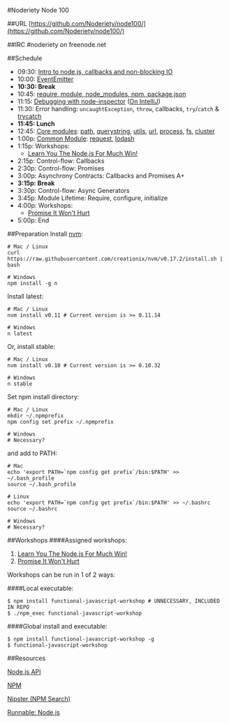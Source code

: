 #Noderiety Node 100

##URL
[https://github.com/Noderiety/node100/](https://github.com/Noderiety/node100/)

##IRC
\#noderiety on freenode.net

##Schedule

* 09:30: [Intro to node.js, callbacks and non-blocking IO](https://github.com/Noderiety/node100/blob/master/Intro_EventEmitter_Modules.pdf?raw=true)
* 10:00: [EventEmitter](https://github.com/Noderiety/node100/blob/master/Intro_EventEmitter_Modules.pdf?raw=true)
* **10:30: Break**
* 10:45: [require, module, node_modules, npm, package.json](https://github.com/Noderiety/node100/blob/master/Intro_EventEmitter_Modules.pdf?raw=true)
* 11:15: [Debugging with node-inspector](https://github.com/node-inspector/node-inspector) ([On IntelliJ](http://www.jetbrains.com/idea/webhelp/running-and-debugging-node-js.html))
* 11:30: Error handling: `uncaughtException`, `throw`, callbacks, `try`/`catch` & [trycatch](https://github.com/CrabDude/trycatch)
* **11:45: Lunch**
* 12:45: [Core modules](http://nodejs.org/api/all.html): [path](http://nodejs.org/api/path.html), [querystring](http://nodejs.org/api/querystring.html), [utils](http://nodejs.org/api/util.html), [url](http://nodejs.org/api/url.html), [process](http://nodejs.org/api/process.html), [fs](http://nodejs.org/api/fs.html), [cluster](http://nodejs.org/api/cluster.html)
* 1:00p: [Common Module](http://eirikb.github.io/nipster/):  [request](https://github.com/mikeal/request), [lodash](lodash.com/docs)
* 1:15p: Workshops: 
  * [Learn You The Node.js For Much Win!](https://github.com/rvagg/learnyounode)
* 2:15p: Control-flow: Callbacks
* 2:30p: Control-flow: Promises
* 3:00p: Asynchrony Contracts: Callbacks and Promises A+
* **3:15p: Break**
* 3:30p: Control-flow: Async Generators
* 3:45p: Module Lifetime: Require, configure, initialize
* 4:00p: Workshops:
  * [Promise It Won't Hurt](https://github.com/stevekane/promise-it-wont-hurt)
* 5:00p: End

##Preparation
Install [nvm](https://github.com/creationix/nvm):

```
# Mac / Linux
curl https://raw.githubusercontent.com/creationix/nvm/v0.17.2/install.sh | bash

# Windows
npm install -g n
```

Install latest:

```
# Mac / Linux
nvm install v0.11 # Current version is >= 0.11.14

# Windows
n latest
```

Or, install stable:

```
# Mac / Linux
nvm install v0.10 # Current version is >= 0.10.32

# Windows
n stable
```

Set npm install directory:

```
# Mac / Linux
mkdir ~/.npmprefix
npm config set prefix ~/.npmprefix

# Windows
# Necessary?
```

and add to PATH:

```
# Mac
echo 'export PATH=`npm config get prefix`/bin:$PATH' >> ~/.bash_profile
source ~/.bash_profile

# Linux
echo 'export PATH=`npm config get prefix`/bin:$PATH' >> ~/.bashrc
source ~/.bashrc

# Windows
# Necessary?
```

##Workshops
####Assigned workshops:
1. [Learn You The Node.js For Much Win!](http://nodeschool.io/#learn-you-node)
2. [Promise It Won't Hurt](https://github.com/stevekane/promise-it-wont-hurt)

Workshops can be run in 1 of 2 ways:

####Local executable:
```
$ npm install functional-javascript-workshop # UNNECESSARY, INCLUDED IN REPO
$ ./npm_exec functional-javascript-workshop
```
####Global install and executable:
```
$ npm install functional-javascript-workshop -g
$ functional-javascript-workshop
```

##Resources

[Node.js API](https://npmjs.org/doc/json.html)

[NPM](https://npmjs.org/)

[Nipster (NPM Search)](http://eirikb.github.io/nipster/)

[Runnable: Node.js](http://runnable.com/Node.js)
